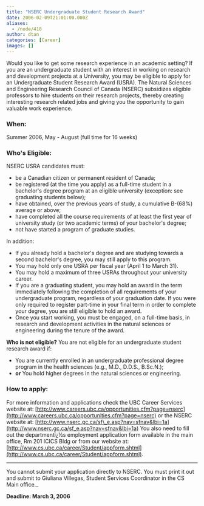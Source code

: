 ```yaml
---
title: "NSERC Undergraduate Student Research Award"
date: 2006-02-09T21:01:00.000Z
aliases:
  - /node/418
author: dtan
categories: [Career]
images: []
---
```


Would you like to get some research experience in an academic setting? If you are an undergraduate student with an interest in working on research and development projects at a University, you may be eligible to apply for an Undergraduate Student Research Award (USRA). The Natural Sciences and Engineering Research Council of Canada (NSERC) subsidizes
eligible professors to hire students on their research projects, thereby creating interesting research related jobs and giving you the opportunity to gain valuable work experience.

### When:

Summer 2006, May - August (full time for 16 weeks)

### Who's Eligible:

NSERC USRA candidates must:

*   be a Canadian citizen or permanent resident of Canada;
*   be registered (at the time you apply) as a full-time student in a bachelor's degree program at an eligible university (exception: see graduating students below);
*   have obtained, over the previous years of study, a cumulative B-(68%) average or above;
*   have completed all the course requirements of at least the first year of university study (or two academic terms) of your bachelor's degree;
*   not have started a program of graduate studies.

In addition:

*   If you already hold a bachelor's degree and are studying towards a second bachelor's degree, you may still apply to this program.
*   You may hold only one USRA per fiscal year (April 1 to March 31).
*   You may hold a maximum of three USRAs throughout your university career.
*   If you are a graduating student, you may hold an award in the term immediately following the completion of all requirements of your undergraduate program, regardless of your graduation date. If you were only required to register part-time in your final term in order to complete your degree, you are still eligible to hold an award.
*   Once you start working, you must be engaged, on a full-time basis, in research and development activities in the natural sciences or engineering during the tenure of the award.

**Who is not eligible?**
You are not eligible for an undergraduate student research award if:

*   You are currently enrolled in an undergraduate professional degree program in the health sciences (e.g., M.D., D.D.S., B.Sc.N.);
*   **or** You hold higher degrees in the natural sciences or engineering.

### How to apply:

For more information and applications check the UBC Career Services website at:
[http://www.careers.ubc.ca/opportunities.cfm?page=nserc](http://www.careers.ubc.ca/opportunities.cfm?page=nserc)
or the NSERC website at: [http://www.nserc.gc.ca/sf\_e.asp?nav=sfnav&lbi=1a](http://www.nserc.gc.ca/sf_e.asp?nav=sfnav&lbi=1a)
You also need to fill out the departmentï¿½s employment application form available in the main office, Rm 201 ICICS Bldg or from our website at:
[http://www.cs.ubc.ca/career/Student/appform.shtml](http://www.cs.ubc.ca/career/Student/appform.shtml).

___
You cannot submit your application directly to NSERC. You must print it out and submit to Giuliana Villegas, Student Services Coordinator in the CS Main office._

**Deadline: March 3, 2006**
